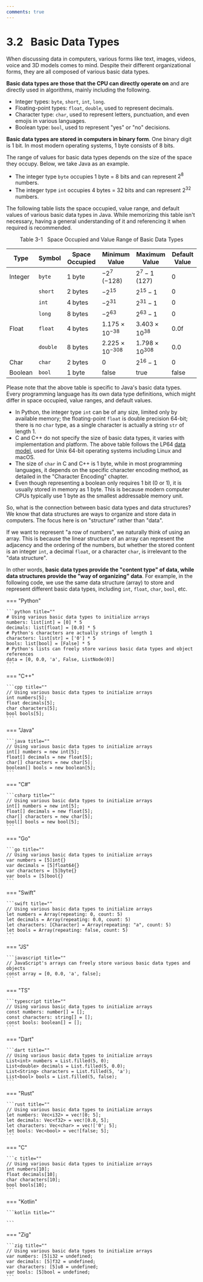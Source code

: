 ```yaml
---
comments: true
---
```


# 3.2 &nbsp; Basic Data Types

When discussing data in computers, various forms like text, images, videos, voice and 3D models comes to mind. Despite their different organizational forms, they are all composed of various basic data types.

**Basic data types are those that the CPU can directly operate on** and are directly used in algorithms, mainly including the following.

- Integer types: `byte`, `short`, `int`, `long`.
- Floating-point types: `float`, `double`, used to represent decimals.
- Character type: `char`, used to represent letters, punctuation, and even emojis in various languages.
- Boolean type: `bool`, used to represent "yes" or "no" decisions.

**Basic data types are stored in computers in binary form**. One binary digit is 1 bit. In most modern operating systems, 1 byte consists of 8 bits.

The range of values for basic data types depends on the size of the space they occupy. Below, we take Java as an example.

- The integer type `byte` occupies 1 byte = 8 bits and can represent $2^8$ numbers.
- The integer type `int` occupies 4 bytes = 32 bits and can represent $2^{32}$ numbers.

The following table lists the space occupied, value range, and default values of various basic data types in Java. While memorizing this table isn't necessary, having a general understanding of it and referencing it when required is recommended.

<p align="center"> Table 3-1 &nbsp; Space Occupied and Value Range of Basic Data Types </p>

<div class="center-table" markdown>

| Type    | Symbol   | Space Occupied | Minimum Value            | Maximum Value           | Default Value  |
| ------- | -------- | -------------- | ------------------------ | ----------------------- | -------------- |
| Integer | `byte`   | 1 byte         | $-2^7$ ($-128$)          | $2^7 - 1$ ($127$)       | 0              |
|         | `short`  | 2 bytes        | $-2^{15}$                | $2^{15} - 1$            | 0              |
|         | `int`    | 4 bytes        | $-2^{31}$                | $2^{31} - 1$            | 0              |
|         | `long`   | 8 bytes        | $-2^{63}$                | $2^{63} - 1$            | 0              |
| Float   | `float`  | 4 bytes        | $1.175 \times 10^{-38}$  | $3.403 \times 10^{38}$  | $0.0\text{f}$  |
|         | `double` | 8 bytes        | $2.225 \times 10^{-308}$ | $1.798 \times 10^{308}$ | 0.0            |
| Char    | `char`   | 2 bytes        | 0                        | $2^{16} - 1$            | 0              |
| Boolean | `bool`   | 1 byte         | $\text{false}$           | $\text{true}$           | $\text{false}$ |

</div>

Please note that the above table is specific to Java's basic data types. Every programming language has its own data type definitions, which might differ in space occupied, value ranges, and default values.

- In Python, the integer type `int` can be of any size, limited only by available memory; the floating-point `float` is double precision 64-bit; there is no `char` type, as a single character is actually a string `str` of length 1.
- C and C++ do not specify the size of basic data types, it varies with implementation and platform. The above table follows the LP64 [data model](https://en.cppreference.com/w/cpp/language/types#Properties), used for Unix 64-bit operating systems including Linux and macOS.
- The size of `char` in C and C++ is 1 byte, while in most programming languages, it depends on the specific character encoding method, as detailed in the "Character Encoding" chapter.
- Even though representing a boolean only requires 1 bit (0 or 1), it is usually stored in memory as 1 byte. This is because modern computer CPUs typically use 1 byte as the smallest addressable memory unit.

So, what is the connection between basic data types and data structures? We know that data structures are ways to organize and store data in computers. The focus here is on "structure" rather than "data".

If we want to represent "a row of numbers", we naturally think of using an array. This is because the linear structure of an array can represent the adjacency and the ordering of the numbers, but whether the stored content is an integer `int`, a decimal `float`, or a character `char`, is irrelevant to the "data structure".

In other words, **basic data types provide the "content type" of data, while data structures provide the "way of organizing" data**. For example, in the following code, we use the same data structure (array) to store and represent different basic data types, including `int`, `float`, `char`, `bool`, etc.

=== "Python"

    ```python title=""
    # Using various basic data types to initialize arrays
    numbers: list[int] = [0] * 5
    decimals: list[float] = [0.0] * 5
    # Python's characters are actually strings of length 1
    characters: list[str] = ['0'] * 5
    bools: list[bool] = [False] * 5
    # Python's lists can freely store various basic data types and object references
    data = [0, 0.0, 'a', False, ListNode(0)]
    ```

=== "C++"

    ```cpp title=""
    // Using various basic data types to initialize arrays
    int numbers[5];
    float decimals[5];
    char characters[5];
    bool bools[5];
    ```

=== "Java"

    ```java title=""
    // Using various basic data types to initialize arrays
    int[] numbers = new int[5];
    float[] decimals = new float[5];
    char[] characters = new char[5];
    boolean[] bools = new boolean[5];
    ```

=== "C#"

    ```csharp title=""
    // Using various basic data types to initialize arrays
    int[] numbers = new int[5];
    float[] decimals = new float[5];
    char[] characters = new char[5];
    bool[] bools = new bool[5];
    ```

=== "Go"

    ```go title=""
    // Using various basic data types to initialize arrays
    var numbers = [5]int{}
    var decimals = [5]float64{}
    var characters = [5]byte{}
    var bools = [5]bool{}
    ```

=== "Swift"

    ```swift title=""
    // Using various basic data types to initialize arrays
    let numbers = Array(repeating: 0, count: 5)
    let decimals = Array(repeating: 0.0, count: 5)
    let characters: [Character] = Array(repeating: "a", count: 5)
    let bools = Array(repeating: false, count: 5)
    ```

=== "JS"

    ```javascript title=""
    // JavaScript's arrays can freely store various basic data types and objects
    const array = [0, 0.0, 'a', false];
    ```

=== "TS"

    ```typescript title=""
    // Using various basic data types to initialize arrays
    const numbers: number[] = [];
    const characters: string[] = [];
    const bools: boolean[] = [];
    ```

=== "Dart"

    ```dart title=""
    // Using various basic data types to initialize arrays
    List<int> numbers = List.filled(5, 0);
    List<double> decimals = List.filled(5, 0.0);
    List<String> characters = List.filled(5, 'a');
    List<bool> bools = List.filled(5, false);
    ```

=== "Rust"

    ```rust title=""
    // Using various basic data types to initialize arrays
    let numbers: Vec<i32> = vec![0; 5];
    let decimals: Vec<f32> = vec![0.0, 5];
    let characters: Vec<char> = vec!['0'; 5];
    let bools: Vec<bool> = vec![false; 5];
    ```

=== "C"

    ```c title=""
    // Using various basic data types to initialize arrays
    int numbers[10];
    float decimals[10];
    char characters[10];
    bool bools[10];
    ```

=== "Kotlin"

    ```kotlin title=""

    ```

=== "Zig"

    ```zig title=""
    // Using various basic data types to initialize arrays
    var numbers: [5]i32 = undefined;
    var decimals: [5]f32 = undefined;
    var characters: [5]u8 = undefined;
    var bools: [5]bool = undefined;
    ```
